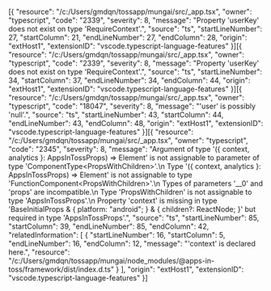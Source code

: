 [{
	"resource": "/c:/Users/gmdqn/tossapp/mungai/src/_app.tsx",
	"owner": "typescript",
	"code": "2339",
	"severity": 8,
	"message": "Property 'userKey' does not exist on type 'RequireContext'.",
	"source": "ts",
	"startLineNumber": 27,
	"startColumn": 21,
	"endLineNumber": 27,
	"endColumn": 28,
	"origin": "extHost1",
	"extensionID": "vscode.typescript-language-features"
}][{
	"resource": "/c:/Users/gmdqn/tossapp/mungai/src/_app.tsx",
	"owner": "typescript",
	"code": "2339",
	"severity": 8,
	"message": "Property 'userKey' does not exist on type 'RequireContext'.",
	"source": "ts",
	"startLineNumber": 34,
	"startColumn": 37,
	"endLineNumber": 34,
	"endColumn": 44,
	"origin": "extHost1",
	"extensionID": "vscode.typescript-language-features"
}][{
	"resource": "/c:/Users/gmdqn/tossapp/mungai/src/_app.tsx",
	"owner": "typescript",
	"code": "18047",
	"severity": 8,
	"message": "'user' is possibly 'null'.",
	"source": "ts",
	"startLineNumber": 43,
	"startColumn": 44,
	"endLineNumber": 43,
	"endColumn": 48,
	"origin": "extHost1",
	"extensionID": "vscode.typescript-language-features"
}][{
	"resource": "/c:/Users/gmdqn/tossapp/mungai/src/_app.tsx",
	"owner": "typescript",
	"code": "2345",
	"severity": 8,
	"message": "Argument of type '({ context, analytics }: AppsInTossProps) => Element' is not assignable to parameter of type 'ComponentType<PropsWithChildren<InitialProps>>'.\n  Type '({ context, analytics }: AppsInTossProps) => Element' is not assignable to type 'FunctionComponent<PropsWithChildren<InitialProps>>'.\n    Types of parameters '__0' and 'props' are incompatible.\n      Type 'PropsWithChildren<InitialProps>' is not assignable to type 'AppsInTossProps'.\n        Property 'context' is missing in type 'BaseInitialProps & { platform: \"android\"; } & { children?: ReactNode; }' but required in type 'AppsInTossProps'.",
	"source": "ts",
	"startLineNumber": 85,
	"startColumn": 39,
	"endLineNumber": 85,
	"endColumn": 42,
	"relatedInformation": [
		{
			"startLineNumber": 16,
			"startColumn": 5,
			"endLineNumber": 16,
			"endColumn": 12,
			"message": "'context' is declared here.",
			"resource": "/c:/Users/gmdqn/tossapp/mungai/node_modules/@apps-in-toss/framework/dist/index.d.ts"
		}
	],
	"origin": "extHost1",
	"extensionID": "vscode.typescript-language-features"
}]